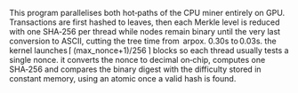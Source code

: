 This program parallelises both hot‑paths of the CPU miner entirely on GPU. Transactions are first hashed to leaves, then each Merkle level is reduced with one SHA‑256 per thread while nodes remain binary until the very last conversion to ASCII, cutting the tree time from  arpox. 0.30s to 0.03s. the kernel launches ⌈ (max_nonce+1)/256 ⌉ blocks so each thread usually tests a single nonce. it converts the nonce to decimal on‑chip, computes one SHA‑256 and compares the binary digest with the difficulty stored in constant memory, using an atomic once a valid hash is found.
